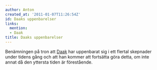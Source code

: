 ```yaml
---
author: Anton
created_at: '2011-01-07T11:26:54Z'
id: Daaks uppenbarelser
links:
  mention:
  - Daak
title: Daaks uppenbarelser
---
```


Benämningen på tron att [Daak] har uppenbarat sig i ett flertal skepnader under tidens gång och att
han kommer att fortsätta göra detta, om inte annat då den yttersta tiden är förestående.

  [Daak]: Daak
